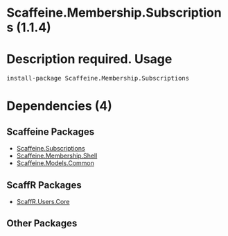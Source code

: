 ﻿Scaffeine.Membership.Subscriptions (1.1.4)
======
Description required.
Usage
======
<pre>install-package Scaffeine.Membership.Subscriptions</pre>
Dependencies (4)
=====

Scaffeine Packages
------
* [Scaffeine.Subscriptions](https://github.com/wcpro/Scaffeine/tree/master/src/Scaffeine.Subscriptions)
* [Scaffeine.Membership.Shell](https://github.com/wcpro/Scaffeine/tree/master/src/Scaffeine.Membership.Shell)
* [Scaffeine.Models.Common](https://github.com/wcpro/Scaffeine/tree/master/src/Scaffeine.Models.Common)

ScaffR Packages
------
* [ScaffR.Users.Core](https://github.com/wcpro/ScaffR/tree/master/src/ScaffR.Users.Core)

Other Packages
------
